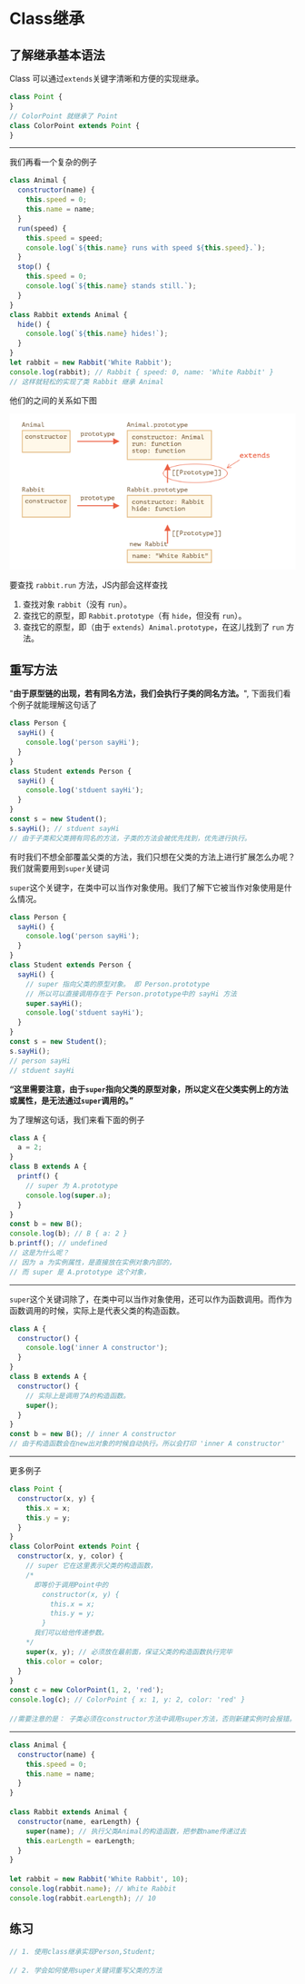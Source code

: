 # Class继承

## 了解继承基本语法

Class 可以通过`extends`关键字清晰和方便的实现继承。

```js
class Point {
}
// ColorPoint 就继承了 Point
class ColorPoint extends Point {
}
```

****

我们再看一个复杂的例子

```js
class Animal {
  constructor(name) {
    this.speed = 0;
    this.name = name;
  }
  run(speed) {
    this.speed = speed;
    console.log(`${this.name} runs with speed ${this.speed}.`);
  }
  stop() {
    this.speed = 0;
    console.log(`${this.name} stands still.`);
  }
}
class Rabbit extends Animal {
  hide() {
    console.log(`${this.name} hides!`);
  }
}
let rabbit = new Rabbit('White Rabbit');
console.log(rabbit); // Rabbit { speed: 0, name: 'White Rabbit' }
// 这样就轻松的实现了类 Rabbit 继承 Animal
```

他们的之间的关系如下图

![截屏2021-11-02 上午1.41.24](12class%E7%9A%84%E7%BB%A7%E6%89%BF.assets/%E6%88%AA%E5%B1%8F2021-11-02%20%E4%B8%8A%E5%8D%881.41.24.png)

要查找 `rabbit.run` 方法，JS内部会这样查找

1. 查找对象 `rabbit`（没有 `run`）。
2. 查找它的原型，即 `Rabbit.prototype`（有 `hide`，但没有 `run`）。
3. 查找它的原型，即（由于 `extends`）`Animal.prototype`，在这儿找到了 `run` 方法。

## 重写方法

"**由于原型链的出现，若有同名方法，我们会执行子类的同名方法。**", 下面我们看个例子就能理解这句话了

```js
class Person {
  sayHi() {
    console.log('person sayHi');
  }
}
class Student extends Person {
  sayHi() {
    console.log('stduent sayHi');
  }
}
const s = new Student();
s.sayHi(); // stduent sayHi
// 由于子类和父类拥有同名的方法，子类的方法会被优先找到，优先进行执行。
```

有时我们不想全部覆盖父类的方法，我们只想在父类的方法上进行扩展怎么办呢？我们就需要用到`super`关键词

`super`这个关键字，在类中可以当作对象使用。我们了解下它被当作对象使用是什么情况。

```js
class Person {
  sayHi() {
    console.log('person sayHi');
  }
}
class Student extends Person {
  sayHi() {
    // super 指向父类的原型对象。 即 Person.prototype
    // 所以可以直接调用存在于 Person.prototype中的 sayHi 方法
    super.sayHi();
    console.log('stduent sayHi');
  }
}
const s = new Student();
s.sayHi();
// person sayHi
// stduent sayHi
```

**“这里需要注意，由于`super`指向父类的原型对象，所以定义在父类实例上的方法或属性，是无法通过`super`调用的。”**

为了理解这句话，我们来看下面的例子

```js
class A {
  a = 2;
}
class B extends A {
  printf() {
    // super 为 A.prototype
    console.log(super.a);
  }
}
const b = new B();
console.log(b); // B { a: 2 }
b.printf(); // undefined
// 这是为什么呢？
// 因为 a 为实例属性，是直接放在实例对象内部的，
// 而 super 是 A.prototype 这个对象，

```

****

`super`这个关键词除了，在类中可以当作对象使用，还可以作为函数调用。而作为函数调用的时候，实际上是代表父类的构造函数。

```js
class A {
  constructor() {
    console.log('inner A constructor');
  }
}
class B extends A {
  constructor() {
    // 实际上是调用了A的构造函数。
    super();
  }
}
const b = new B(); // inner A constructor
// 由于构造函数会在new出对象的时候自动执行。所以会打印 'inner A constructor'
```

****

更多例子

```js
class Point {
  constructor(x, y) {
    this.x = x;
    this.y = y;
  }
}
class ColorPoint extends Point {
  constructor(x, y, color) {
    // super 它在这里表示父类的构造函数，
    /*
      即等价于调用Point中的
        constructor(x, y) {
          this.x = x;
          this.y = y;
        }
      我们可以给他传递参数。
    */
    super(x, y); // 必须放在最前面，保证父类的构造函数执行完毕
    this.color = color;
  }
}
const c = new ColorPoint(1, 2, 'red');
console.log(c); // ColorPoint { x: 1, y: 2, color: 'red' }

//需要注意的是： 子类必须在constructor方法中调用super方法，否则新建实例时会报错。

```

****

```js
class Animal {
  constructor(name) {
    this.speed = 0;
    this.name = name;
  }
}

class Rabbit extends Animal {
  constructor(name, earLength) {
    super(name); // 执行父类Animal的构造函数，把参数name传递过去
    this.earLength = earLength;
  }
}

let rabbit = new Rabbit('White Rabbit', 10);
console.log(rabbit.name); // White Rabbit
console.log(rabbit.earLength); // 10
```

## 练习

```js
// 1. 使用class继承实现Person,Student;

// 2. 学会如何使用super关键词重写父类的方法
```

